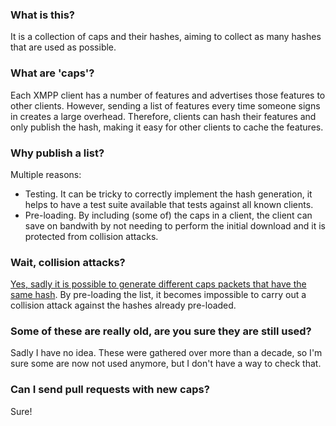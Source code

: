 ### What is this?

It is a collection of caps and their hashes, aiming to collect as many hashes that are used as possible.

### What are 'caps'?

Each XMPP client has a number of features and advertises those features to other clients. However, sending a list of features every time someone signs in creates a large overhead. Therefore, clients can hash their features and only publish the hash, making it easy for other clients to cache the features.

### Why publish a list?

Multiple reasons:

* Testing. It can be tricky to correctly implement the hash generation, it helps to have a test suite available that tests against all known clients.
* Pre-loading. By including (some of) the caps in a client, the client can save on bandwith by not needing to perform the initial download and it is protected from collision attacks.

### Wait, collision attacks?

[Yes, sadly it is possible to generate different caps packets that have the same hash](http://mail.jabber.org/pipermail/security/2009-July/000812.html). By pre-loading the list, it becomes impossible to carry out a collision attack against the hashes already pre-loaded.

### Some of these are really old, are you sure they are still used?

Sadly I have no idea. These were gathered over more than a decade, so I'm sure some are now not used anymore, but I don't have a way to check that.

### Can I send pull requests with new caps?

Sure!
